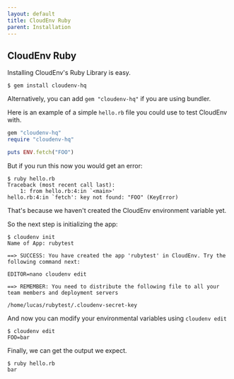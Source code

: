 ```yaml
---
layout: default
title: CloudEnv Ruby
parent: Installation
---
```


## CloudEnv Ruby

Installing CloudEnv's Ruby Library is easy.

```console
$ gem install cloudenv-hq
```

Alternatively, you can add `gem "cloudenv-hq"` if you are using bundler.

Here is an example of a simple `hello.rb` file you could use to test CloudEnv with.

```ruby
gem "cloudenv-hq"
require "cloudenv-hq"

puts ENV.fetch("FOO")
```

But if you run this now you would get an error:

```console
$ ruby hello.rb
Traceback (most recent call last):
	1: from hello.rb:4:in `<main>'
hello.rb:4:in `fetch': key not found: "FOO" (KeyError)
```

That's because we haven't created the CloudEnv environment variable yet.

So the next step is initializing the app:

```console
$ cloudenv init
Name of App: rubytest

==> SUCCESS: You have created the app 'rubytest' in CloudEnv. Try the following command next:

EDITOR=nano cloudenv edit

==> REMEMBER: You need to distribute the following file to all your team members and deployment servers

/home/lucas/rubytest/.cloudenv-secret-key
```

And now you can modify your environmental variables using `cloudenv edit`

```console
$ cloudenv edit
FOO=bar
```

Finally, we can get the output we expect.

```console
$ ruby hello.rb
bar
```
